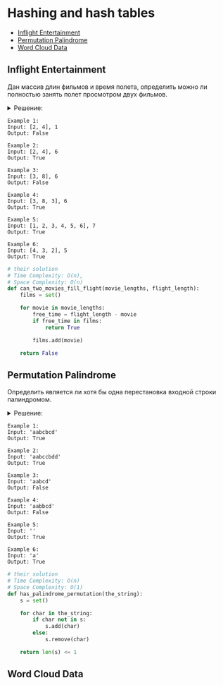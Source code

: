# Hashing and hash tables
+ [Inflight Entertainment](#inflight-entertainment)
+ [Permutation Palindrome](#permutation-palindrome)
+ [Word Cloud Data](#word-cloud-data)


## Inflight Entertainment
Дан массив длин фильмов и время полета, определить можно ли полностью занять полет просмотром двух фильмов.

<details><summary>Решение:</summary><blockquote>

<ol>
 <li>Создаем пустое множество.</li>
 <li>Вычисляем сколько у нас есть свободного времени, если смотрим фильм на этой итерации.</li>
 <li>Если во множестве есть фильм равный по времени свободному времени, то вернуть True.</li>
 <li>Если прошли весь массив с фильмами до конца, то вернуть False.</li>
</ol>

</blockquote></details>

```
Example 1:
Input: [2, 4], 1
Output: False

Example 2:
Input: [2, 4], 6
Output: True

Example 3:
Input: [3, 8], 6
Output: False

Example 4:
Input: [3, 8, 3], 6
Output: True

Example 5:
Input: [1, 2, 3, 4, 5, 6], 7
Output: True

Example 6:
Input: [4, 3, 2], 5
Output: True
```

```python
# their solution
# Time Complexity: O(n),
# Space Complexity: O(n)
def can_two_movies_fill_flight(movie_lengths, flight_length):
    films = set()

    for movie in movie_lengths:
        free_time = flight_length - movie
        if free_time in films:
            return True

        films.add(movie)

    return False

```


## Permutation Palindrome
Определить является ли хотя бы одна перестановка входной строки палиндромом.

<details><summary>Решение:</summary><blockquote>

<ol>
 <li>Символы смогут образовать палиндром, если только один символ будет нечетного кол-ва, либо все символы будут четным кол-ом.</li>
 <li>Создаем пустое множество.</li>
 <li>Если во множестве нет символа, то добавить символ во множество.</li>
 <li>Если во множестве символ, то удалить символ из множества.</li>
 <li>Если во множестве осталось после всех итераций 1 символ или множество пусто, значит символы могут образовать палиндром, иначе нет .</li>
</ol>

</blockquote></details>


```
Example 1:
Input: 'aabcbcd'
Output: True

Example 2:
Input: 'aabccbdd'
Output: True

Example 3:
Input: 'aabcd'
Output: False

Example 4:
Input: 'aabbcd'
Output: False

Example 5:
Input: ''
Output: True

Example 6:
Input: 'a'
Output: True
```

```python
# their solution
# Time Complexity: O(n)
# Space Complexity: O(1)
def has_palindrome_permutation(the_string):
    s = set()

    for char in the_string:
        if char not in s:
            s.add(char)
        else:
            s.remove(char)

    return len(s) <= 1

```


## Word Cloud Data
